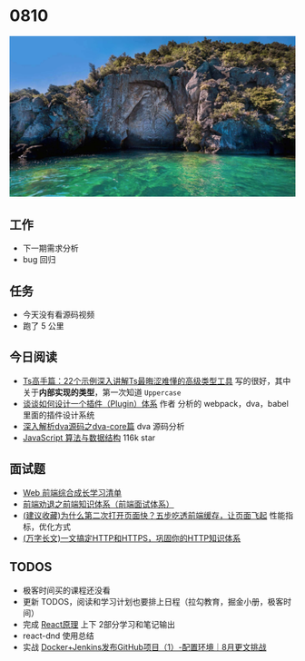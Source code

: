 
# 0810

![](./bg-imgs/0810.jpg)

## 工作

- 下一期需求分析
- bug  回归

## 任务

- 今天没有看源码视频
- 跑了 5 公里


## 今日阅读

- [Ts高手篇：22个示例深入讲解Ts最晦涩难懂的高级类型工具](https://juejin.cn/post/6994102811218673700) 写的很好，其中关于**内部实现的类型**，第一次知道 `Uppercase`
- [谈谈如何设计一个插件（Plugin）体系](https://juejin.cn/post/6844904102862782471) 作者 分析的 webpack，dva，babel 里面的插件设计系统
- [深入解析dva源码之dva-core篇](https://juejin.cn/post/6844904008558051336) dva 源码分析
- [JavaScript 算法与数据结构](https://github.com/trekhleb/javascript-algorithms/blob/master/README.zh-CN.md) 116k star


## 面试题

- [Web 前端综合成长学习清单](https://juejin.cn/post/6844904078552760327)
- [前端劝退之前端知识体系（前端面试体系）](https://juejin.cn/post/6994657097220620319)
- [(建议收藏)为什么第二次打开页面快？五步吃透前端缓存，让页面飞起](https://juejin.cn/post/6993358764481085453) 性能指标，优化方式
- [(万字长文)一文搞定HTTP和HTTPS，巩固你的HTTP知识体系](https://juejin.cn/post/6994629873985650696)


## TODOS

- 极客时间买的课程还没看
- 更新 TODOS，阅读和学习计划也要排上日程（拉勾教育，掘金小册，极客时间）
- 完成 [React原理](https://www.bilibili.com/video/BV1Z54y1Q7Up) 上下 2部分学习和笔记输出
- react-dnd 使用总结
- 实战 [Docker+Jenkins发布GitHub项目（1）-配置环境｜8月更文挑战](https://juejin.cn/post/6991303151051603999)